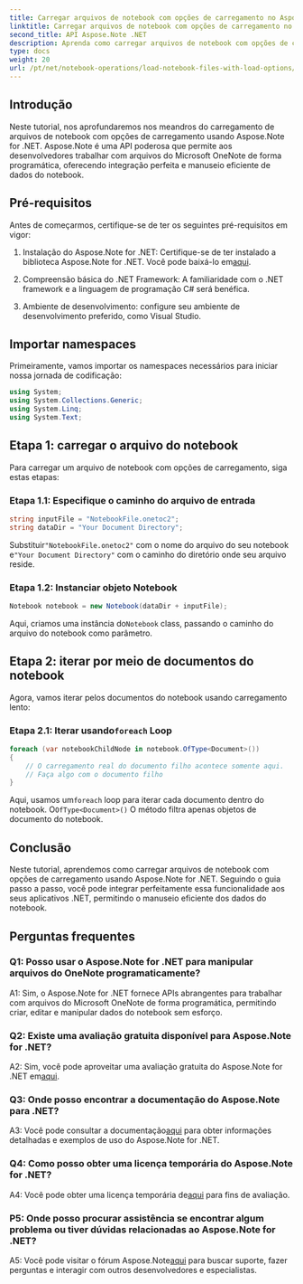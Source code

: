```yaml
---
title: Carregar arquivos de notebook com opções de carregamento no Aspose Note .NET
linktitle: Carregar arquivos de notebook com opções de carregamento no Aspose Note .NET
second_title: API Aspose.Note .NET
description: Aprenda como carregar arquivos de notebook com opções de carregamento usando Aspose.Note for .NET. Integre perfeitamente essa funcionalidade aos seus aplicativos .NET para uma manipulação eficiente dos dados do notebook.
type: docs
weight: 20
url: /pt/net/notebook-operations/load-notebook-files-with-load-options/
---
```

## Introdução

Neste tutorial, nos aprofundaremos nos meandros do carregamento de arquivos de notebook com opções de carregamento usando Aspose.Note for .NET. Aspose.Note é uma API poderosa que permite aos desenvolvedores trabalhar com arquivos do Microsoft OneNote de forma programática, oferecendo integração perfeita e manuseio eficiente de dados do notebook.

## Pré-requisitos

Antes de começarmos, certifique-se de ter os seguintes pré-requisitos em vigor:

1.  Instalação do Aspose.Note for .NET: Certifique-se de ter instalado a biblioteca Aspose.Note for .NET. Você pode baixá-lo em[aqui](https://releases.aspose.com/note/net/).

2. Compreensão básica do .NET Framework: A familiaridade com o .NET framework e a linguagem de programação C# será benéfica.

3. Ambiente de desenvolvimento: configure seu ambiente de desenvolvimento preferido, como Visual Studio.

## Importar namespaces

Primeiramente, vamos importar os namespaces necessários para iniciar nossa jornada de codificação:

```csharp
using System;
using System.Collections.Generic;
using System.Linq;
using System.Text;
```

## Etapa 1: carregar o arquivo do notebook

Para carregar um arquivo de notebook com opções de carregamento, siga estas etapas:

### Etapa 1.1: Especifique o caminho do arquivo de entrada

```csharp
string inputFile = "NotebookFile.onetoc2";
string dataDir = "Your Document Directory";
```

 Substituir`"NotebookFile.onetoc2"` com o nome do arquivo do seu notebook e`"Your Document Directory"` com o caminho do diretório onde seu arquivo reside.

### Etapa 1.2: Instanciar objeto Notebook

```csharp
Notebook notebook = new Notebook(dataDir + inputFile);
```

 Aqui, criamos uma instância do`Notebook` class, passando o caminho do arquivo do notebook como parâmetro.

## Etapa 2: iterar por meio de documentos do notebook

Agora, vamos iterar pelos documentos do notebook usando carregamento lento:

###  Etapa 2.1: Iterar usando`foreach` Loop

```csharp
foreach (var notebookChildNode in notebook.OfType<Document>()) 
{
    // O carregamento real do documento filho acontece somente aqui.
    // Faça algo com o documento filho
}
```

 Aqui, usamos um`foreach` loop para iterar cada documento dentro do notebook. O`OfType<Document>()` O método filtra apenas objetos de documento do notebook.

## Conclusão

Neste tutorial, aprendemos como carregar arquivos de notebook com opções de carregamento usando Aspose.Note for .NET. Seguindo o guia passo a passo, você pode integrar perfeitamente essa funcionalidade aos seus aplicativos .NET, permitindo o manuseio eficiente dos dados do notebook.

## Perguntas frequentes

### Q1: Posso usar o Aspose.Note for .NET para manipular arquivos do OneNote programaticamente?

A1: Sim, o Aspose.Note for .NET fornece APIs abrangentes para trabalhar com arquivos do Microsoft OneNote de forma programática, permitindo criar, editar e manipular dados do notebook sem esforço.

### Q2: Existe uma avaliação gratuita disponível para Aspose.Note for .NET?

A2: Sim, você pode aproveitar uma avaliação gratuita do Aspose.Note for .NET em[aqui](https://releases.aspose.com/).

### Q3: Onde posso encontrar a documentação do Aspose.Note para .NET?

 A3: Você pode consultar a documentação[aqui](https://reference.aspose.com/note/net/) para obter informações detalhadas e exemplos de uso do Aspose.Note for .NET.

### Q4: Como posso obter uma licença temporária do Aspose.Note for .NET?

 A4: Você pode obter uma licença temporária de[aqui](https://purchase.aspose.com/temporary-license/) para fins de avaliação.

### P5: Onde posso procurar assistência se encontrar algum problema ou tiver dúvidas relacionadas ao Aspose.Note for .NET?

 A5: Você pode visitar o fórum Aspose.Note[aqui](https://forum.aspose.com/c/note/28) para buscar suporte, fazer perguntas e interagir com outros desenvolvedores e especialistas.